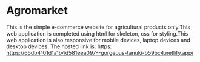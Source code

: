 # Agromarket
This is the simple e-commerce website for agricultural products only.This web application is completed using html for skeleton, css for styling.This web application is also responsive for mobile devices, laptop devices and desktop devices.
The hosted link is: https: https://65db4101d1a1b4d581eea097--gorgeous-tanuki-b59bc4.netlify.app/
